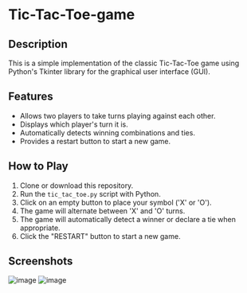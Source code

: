# Tic-Tac-Toe-game

## Description
This is a simple implementation of the classic Tic-Tac-Toe game using Python's Tkinter library for the graphical user interface (GUI).

## Features
- Allows two players to take turns playing against each other.
- Displays which player's turn it is.
- Automatically detects winning combinations and ties.
- Provides a restart button to start a new game.

## How to Play
1. Clone or download this repository.
2. Run the `tic_tac_toe.py` script with Python.
3. Click on an empty button to place your symbol ('X' or 'O').
4. The game will alternate between 'X' and 'O' turns.
5. The game will automatically detect a winner or declare a tie when appropriate.
6. Click the "RESTART" button to start a new game.

## Screenshots
![image](https://github.com/LAICEROO/Tic_Tac_Toe_game/assets/93771973/9aae0de9-ec78-431d-b24e-8524a48f921a) ![image](https://github.com/LAICEROO/Tic_Tac_Toe_game/assets/93771973/532bcef5-10ed-4f38-9d6b-6b0fdaab6fd1)

